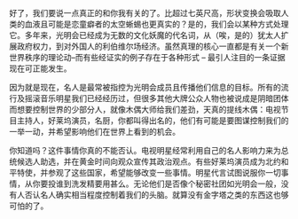 
好了，我们要说一点真正的和你我有关的了。比超过七英尺高，形状变换会吸取人类的血液且可能是恋童癖者的太空蜥蜴也更真实的？是的，我们会以某种方式处理它。多年来，光明会已经成为无数的文化妖魔的代名词，从（唉，是的）犹太人扩展政府权力，到对外国人的利伯维尔场经济。虽然真理的核心一直都是有关一个新世界秩序的理论动–而有些经证实的例子存在于各种形式 – 最引人注目的一条证据现在可正能发生。

因为就是现在，名人是最常被指控为光明会成员且传播他们信息的目标。所有的流行及摇滚音乐明星我们已经经历过，但很多其他大牌公众人物也被说成是阴暗团体而想要控制世界的少部分人，就像木偶大师给我们差劲，天真的提线木偶：电视节目主持人，好莱坞演员，名厨，你都叫得出名的，他们有可能是要图谋控制我们的一举一动，并希望影响他们在世界上看到的机会。

你知道吗？这件事情你真的不能否认。电视明星经常利用自己的名人影响力来为总统候选人助选，并在黄金时间向观众宣传其政治观点。有些好莱坞演员成为北约和平特使，并参观了这些国家，希望能够改变一些事情。明星代言试图说服你一切事情，从你要投谁到洗发精要用甚么。无论他们是否像个秘密社团如光明会一般，没有人否认名人确实相当程度控制着我们的头脑。就算没有金字塔之类的东西这也够可怕的了。